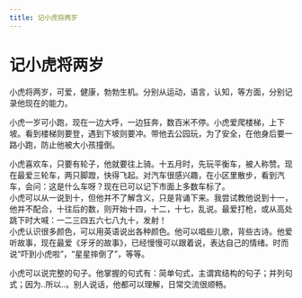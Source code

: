 ```yaml
---
title: 记小虎将两岁
---
```


# 记小虎将两岁

小虎将两岁，可爱，健康，勃勃生机。分别从运动，语言，认知，等方面，分别记录他现在的能力。

小虎一岁可小跑，现在一边大呼，一边狂奔，数百米不停。小虎爱爬楼梯，上下坡。看到楼梯则要登，遇到下坡则要冲。带他去公园玩，为了安全，在他身后要一路小跑，防止他被大小孩撞倒。

小虎喜欢车，只要有轮子，他就要往上骑。十五月时，先玩平衡车，被人称赞。现在最爱三轮车，两只脚蹬，快得飞起。对汽车很感兴趣，在小区里散步，看到汽车，会问：这是什么车呀？现在已可以记下市面上多数车标了。  
小虎可以从一说到十，但他并不了解含义，只是背诵下来。我尝试教他说到十一，他并不配合，十往后的数，则开始十四，十二，十七，乱说。最爱打枪，或从高处跳下时大喊：一二三四五六七八九十，发射！  
小虎认识很多颜色，可以用英语说出各种颜色。他可以唱些儿歌，背些古诗。他爱听故事，现在最爱《牙牙的故事》，已经慢慢可以跟着说，表达自己的情绪。时而说“吓到小虎啦”，“星星摔倒了”，等等。

小虎可以说完整的句子。他掌握的句式有：简单句式，主谓宾结构的句子；并列句式；因为..所以..。别人说话，他都可以理解，日常交流很顺畅。
